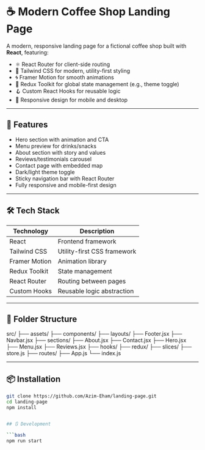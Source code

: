 # ☕ Modern Coffee Shop Landing Page

A modern, responsive landing page for a fictional coffee shop built with **React**, featuring:

- ⚛️ React Router for client-side routing
- 🎨 Tailwind CSS for modern, utility-first styling
- 🌀 Framer Motion for smooth animations
- 🧠 Redux Toolkit for global state management (e.g., theme toggle)
- 🪝 Custom React Hooks for reusable logic
- 📱 Responsive design for mobile and desktop

---

## 🚀 Features

- Hero section with animation and CTA
- Menu preview for drinks/snacks
- About section with story and values
- Reviews/testimonials carousel
- Contact page with embedded map
- Dark/light theme toggle
- Sticky navigation bar with React Router
- Fully responsive and mobile-first design

---

## 🛠️ Tech Stack

| Technology      | Description                       |
|----------------|-----------------------------------|
| React           | Frontend framework                |
| Tailwind CSS    | Utility-first CSS framework       |
| Framer Motion   | Animation library                 |
| Redux Toolkit   | State management                  |
| React Router    | Routing between pages             |
| Custom Hooks    | Reusable logic abstraction        |

---

## 📁 Folder Structure

src/
├── assets/ 
├── components/
    ├── layouts/
       ├── Footer.jsx
       ├── Navbar.jsx
    ├── sections/
       ├── About.jsx
       ├── Contact.jsx
       ├── Hero.jsx
       ├── Menu.jsx
       ├── Reviews.jsx
├── hooks/ 
├── redux/
    ├── slices/
    ├── store.js
├── routes/
├── App.js
└── index.js


---

## 📦 Installation

```bash
git clone https://github.com/Azim-Eham/landing-page.git
cd landing-page
npm install


## 🔃 Development

```bash
npm run start



